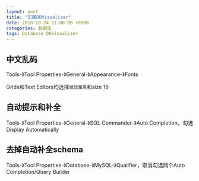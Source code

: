 ```yaml
---
layout: post
title: "实践DBVisualizer"
date: 2018-10-24 11:08:00 +0800
categories: 数据库
tags: Database DBVisualizer
---
```




## 中文乱码

Tools-》Tool Properties-》General-》Appearance-》Fonts

Grids和Text Editors均选择`微软雅黑`和size 16

## 自动提示和补全

Tools-》Tool Properties-》General-》SQL Commander-》Auto Completion，勾选Display Automatically

## 去掉自动补全schema

Tools-》Tool Properties-》Database-》MySQL-》Qualifier，取消勾选两个Auto Completion/Query Builder